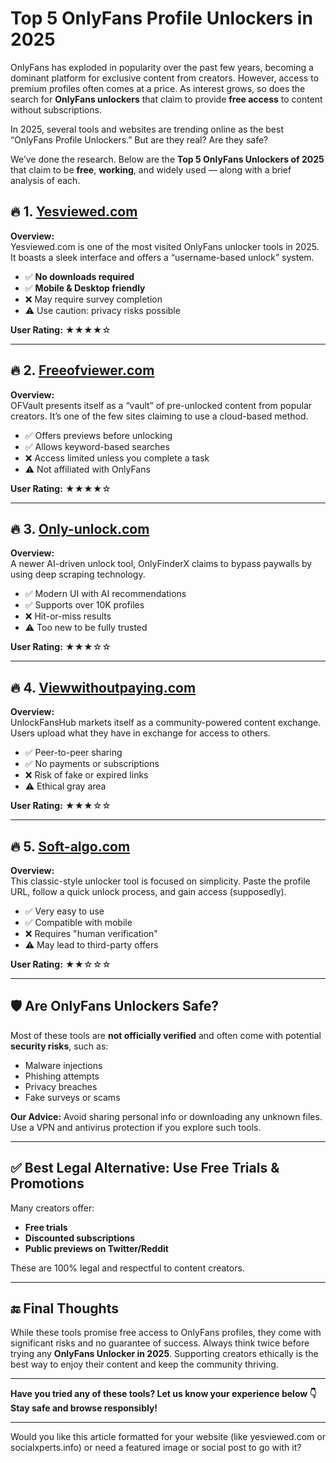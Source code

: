 # **Top 5 OnlyFans Profile Unlockers in 2025**

OnlyFans has exploded in popularity over the past few years, becoming a dominant platform for exclusive content from creators. However, access to premium profiles often comes at a price. As interest grows, so does the search for **OnlyFans unlockers** that claim to provide **free access** to content without subscriptions. 

In 2025, several tools and websites are trending online as the best “OnlyFans Profile Unlockers.” But are they real? Are they safe?

We’ve done the research. Below are the **Top 5 OnlyFans Unlockers of 2025** that claim to be **free**, **working**, and widely used — along with a brief analysis of each.

## 🔥 1. **[Yesviewed.com](https://yesviewed.com/)**

**Overview:**  
Yesviewed.com is one of the most visited OnlyFans unlocker tools in 2025. It boasts a sleek interface and offers a “username-based unlock” system.

- ✅ **No downloads required**
- ✅ **Mobile & Desktop friendly**
- ❌ May require survey completion
- ⚠️ Use caution: privacy risks possible

**User Rating:** ★★★★☆

---

## 🔥 2. **[Freeofviewer.com](https://www.freeofviewer.com/)**

**Overview:**  
OFVault presents itself as a “vault” of pre-unlocked content from popular creators. It’s one of the few sites claiming to use a cloud-based method.

- ✅ Offers previews before unlocking
- ✅ Allows keyword-based searches
- ❌ Access limited unless you complete a task
- ⚠️ Not affiliated with OnlyFans

**User Rating:** ★★★★☆

---

## 🔥 3. **[Only-unlock.com](https://only-unlock.com/)**

**Overview:**  
A newer AI-driven unlock tool, OnlyFinderX claims to bypass paywalls by using deep scraping technology.

- ✅ Modern UI with AI recommendations
- ✅ Supports over 10K profiles
- ❌ Hit-or-miss results
- ⚠️ Too new to be fully trusted

**User Rating:** ★★★☆☆

---

## 🔥 4. **[Viewwithoutpaying.com](https://viewwithoutpaying.com/)**

**Overview:**  
UnlockFansHub markets itself as a community-powered content exchange. Users upload what they have in exchange for access to others.

- ✅ Peer-to-peer sharing
- ✅ No payments or subscriptions
- ❌ Risk of fake or expired links
- ⚠️ Ethical gray area

**User Rating:** ★★★☆☆

---

## 🔥 5. **[Soft-algo.com](https://soft-algo.com/)**

**Overview:**  
This classic-style unlocker tool is focused on simplicity. Paste the profile URL, follow a quick unlock process, and gain access (supposedly).

- ✅ Very easy to use
- ✅ Compatible with mobile
- ❌ Requires "human verification"
- ⚠️ May lead to third-party offers

**User Rating:** ★★☆☆☆

---

## 🛡️ **Are OnlyFans Unlockers Safe?**

Most of these tools are **not officially verified** and often come with potential **security risks**, such as:

- Malware injections
- Phishing attempts
- Privacy breaches
- Fake surveys or scams

**Our Advice:** Avoid sharing personal info or downloading any unknown files. Use a VPN and antivirus protection if you explore such tools.

---

## ✅ **Best Legal Alternative: Use Free Trials & Promotions**

Many creators offer:

- **Free trials**
- **Discounted subscriptions**
- **Public previews on Twitter/Reddit**

These are 100% legal and respectful to content creators.

---

## 🔚 **Final Thoughts**

While these tools promise free access to OnlyFans profiles, they come with significant risks and no guarantee of success. Always think twice before trying any **OnlyFans Unlocker in 2025**. Supporting creators ethically is the best way to enjoy their content and keep the community thriving.

---

**Have you tried any of these tools? Let us know your experience below 👇**  
**Stay safe and browse responsibly!**

---

Would you like this article formatted for your website (like yesviewed.com or socialxperts.info) or need a featured image or social post to go with it?
